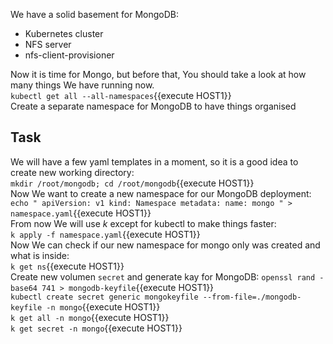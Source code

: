 We have a solid basement for MongoDB:<br>
 - Kubernetes cluster<br>
 - NFS server<br>
 - nfs-client-provisioner<br>

Now it is time for Mongo, but before that, You should take a look at how many things We have running now.<br>
`kubectl get all --all-namespaces`{{execute HOST1}}<br>
Create a separate namespace for MongoDB to have things organised <br>
## Task

We will have a few yaml templates in a moment, so it is a good idea to create new working directory:<br>
`mkdir /root/mongodb; cd /root/mongodb`{{execute HOST1}}<br>
Now We want to create a new namespace for our MongoDB deployment:<br>
`echo "
apiVersion: v1
kind: Namespace
metadata:
  name: mongo
" > namespace.yaml`{{execute HOST1}}<br>
From now We will use _k_ except for kubectl to make things faster:<br>
`k apply -f namespace.yaml`{{execute HOST1}}<br>
Now We can check if our new namespace for mongo only was created and what is inside:<br>
`k get ns`{{execute HOST1}}<br>
Create new volumen `secret` and generate kay for MongoDB:
`openssl rand -base64 741 > mongodb-keyfile`{{execute HOST1}}<br>
`kubectl create secret generic mongokeyfile --from-file=./mongodb-keyfile -n mongo`{{execute HOST1}}<br>
`k get all -n mongo`{{execute HOST1}}<br>
`k get secret -n mongo`{{execute HOST1}}
